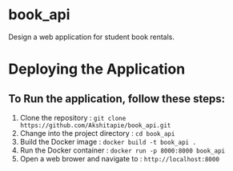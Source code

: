# book_api
Design a web application for student book rentals. 

# Deploying the Application

## To Run the application, follow these steps:

1. Clone the repository : `git clone https://github.com/Akshitapie/book_api.git`
2. Change into the project directory : `cd book_api`
3. Build the Docker image : `docker build -t book_api .`
4. Run the Docker container : `docker run -p 8000:8000 book_api`
5. Open a web brower and navigate to :  `http://localhost:8000`


